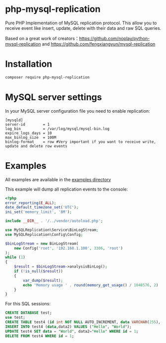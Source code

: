 php-mysql-replication
=========

Pure PHP Implementation of MySQL replication protocol. This allow you to receive event like insert, update, delete with their data and raw SQL queries.

Based on a great work of creators：https://github.com/noplay/python-mysql-replication and https://github.com/fengxiangyun/mysql-replication

Installation
=========

```sh
composer require php-mysql-replication
```

MySQL server settings
=========================

In your MySQL server configuration file you need to enable replication:

    [mysqld]
    server-id		 = 1
    log_bin			 = /var/log/mysql/mysql-bin.log
    expire_logs_days = 10
    max_binlog_size  = 100M
    binlog-format    = row #Very important if you want to receive write, update and delete row events

Examples
=========

All examples are available in the [examples directory](https://github.com/krowinski/php-mysql-replication/tree/master/example)

This example will dump all replication events to the console:

```php
<?php
error_reporting(E_ALL);
date_default_timezone_set('UTC');
ini_set('memory_limit', '8M');

include __DIR__ . '/../vendor/autoload.php';

use MySQLReplication\Service\BinLogStream;
use MySQLReplication\Config\Config;

$binLogStream = new BinLogStream(
    new Config('root', '192.168.1.100', 3306, 'root')
);
while (1)
{
    $result = $binLogStream->analysisBinLog();
    if (!is_null($result))
    {
        var_dump($result);
        echo 'Memory usage ' . round(memory_get_usage() / 1048576, 2) . ' MB' . PHP_EOL;
    }
}
```

For this SQL sessions:

```sql
CREATE DATABASE test;
use test;
CREATE TABLE test4 (id int NOT NULL AUTO_INCREMENT, data VARCHAR(255), data2 VARCHAR(255), PRIMARY KEY(id));
INSERT INTO test4 (data,data2) VALUES ("Hello", "World");
UPDATE test4 SET data = "World", data2="Hello" WHERE id = 1;
DELETE FROM test4 WHERE id = 1;
```

 

